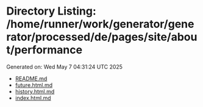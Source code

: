 # Directory Listing: /home/runner/work/generator/generator/processed/de/pages/site/about/performance
Generated on: Wed May  7 04:31:24 UTC 2025

- [README.md](README.md)
- [future.html.md](future.html.md)
- [history.html.md](history.html.md)
- [index.html.md](index.html.md)
